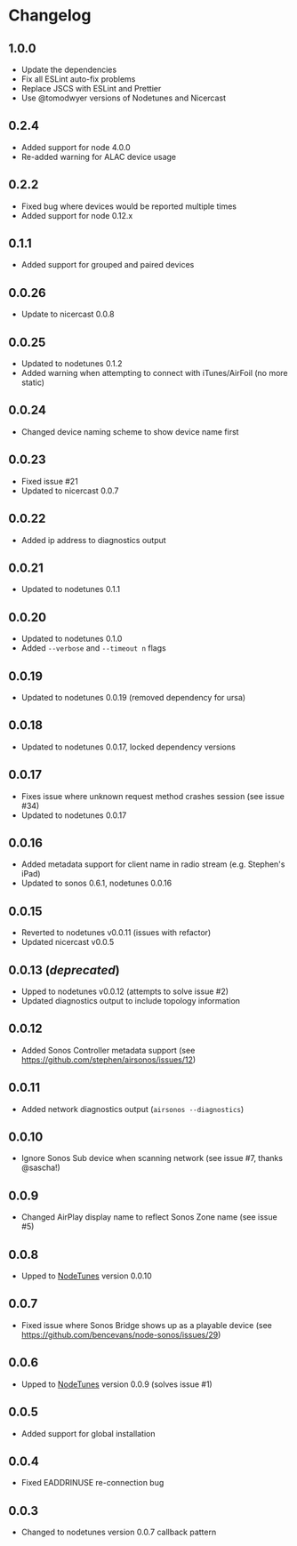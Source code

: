 # Changelog

## 1.0.0

- Update the dependencies
- Fix all ESLint auto-fix problems
- Replace JSCS with ESLint and Prettier
- Use @tomodwyer versions of Nodetunes and Nicercast

## 0.2.4
- Added support for node 4.0.0
- Re-added warning for ALAC device usage

## 0.2.2
- Fixed bug where devices would be reported multiple times
- Added support for node 0.12.x

## 0.1.1
- Added support for grouped and paired devices

## 0.0.26
- Update to nicercast 0.0.8

## 0.0.25
- Updated to nodetunes 0.1.2
- Added warning when attempting to connect with iTunes/AirFoil (no more static)

## 0.0.24
- Changed device naming scheme to show device name first

## 0.0.23
- Fixed issue #21
- Updated to nicercast 0.0.7

## 0.0.22
- Added ip address to diagnostics output

## 0.0.21
- Updated to nodetunes 0.1.1

## 0.0.20
- Updated to nodetunes 0.1.0
- Added `--verbose` and `--timeout n` flags

## 0.0.19
- Updated to nodetunes 0.0.19 (removed dependency for ursa)

## 0.0.18
- Updated to nodetunes 0.0.17, locked dependency versions

## 0.0.17
- Fixes issue where unknown request method crashes session (see issue #34)
- Updated to nodetunes 0.0.17

## 0.0.16
- Added metadata support for client name in radio stream (e.g. Stephen's iPad)
- Updated to sonos 0.6.1, nodetunes 0.0.16

## 0.0.15
- Reverted to nodetunes v0.0.11 (issues with refactor)
- Updated nicercast v0.0.5

## 0.0.13 (_deprecated_)
- Upped to nodetunes v0.0.12 (attempts to solve issue #2)
- Updated diagnostics output to include topology information

## 0.0.12
- Added Sonos Controller metadata support (see https://github.com/stephen/airsonos/issues/12)

## 0.0.11
- Added network diagnostics output (```airsonos --diagnostics```)

## 0.0.10
- Ignore Sonos Sub device when scanning network (see issue #7, thanks @sascha!)

## 0.0.9
- Changed AirPlay display name to reflect Sonos Zone name (see issue #5)

## 0.0.8
- Upped to [NodeTunes](https://github.com/stephen/nodetunes) version 0.0.10

## 0.0.7
- Fixed issue where Sonos Bridge shows up as a playable device (see https://github.com/bencevans/node-sonos/issues/29)

## 0.0.6
- Upped to [NodeTunes](https://github.com/stephen/nodetunes) version 0.0.9 (solves issue #1)

## 0.0.5
- Added support for global installation

## 0.0.4
- Fixed EADDRINUSE re-connection bug

## 0.0.3
- Changed to nodetunes version 0.0.7 callback pattern
